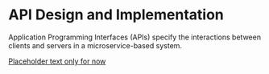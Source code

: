 # API Design and Implementation

Application Programming Interfaces (APIs) specify the interactions
between clients and servers in a microservice-based system.

[Placeholder text only for now](https://www.youtube.com/watch?v=dQw4w9WgXcQ)
